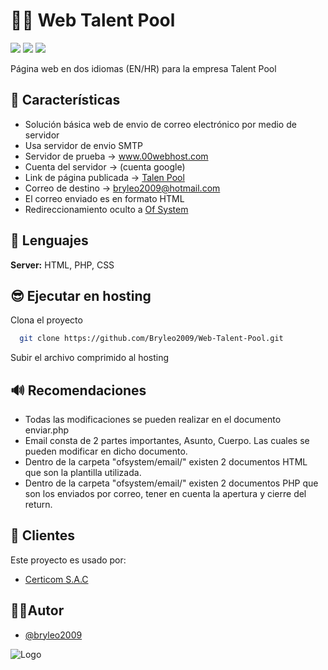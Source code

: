 # 👨‍💻 Web Talent Pool
![](https://img.shields.io/github/directory-file-count/Bryleo2009/Web-Talent-Pool?style=flat-square)
![](https://img.shields.io/github/repo-size/Bryleo2009/Web-Talent-Pool?style=flat-square)
![](https://img.shields.io/github/last-commit/Bryleo2009/Web-Talent-Pool?style=flat-square)

Página web en dos idiomas (EN/HR) para la empresa Talent Pool


## 🧭 Características

-   Solución básica web de envio de correo electrónico por medio de servidor
-   Usa servidor de envio SMTP
-   Servidor de prueba -> www.00webhost.com
-   Cuenta del servidor -> (cuenta google)
-   Link de página publicada -> [Talen Pool](https://web-deprueba.000webhostapp.com/Talent%20Pool/index.html)
-   Correo de destino -> bryleo2009@hotmail.com
-   El correo enviado es en formato HTML
-   Redireccionamiento oculto a [Of System](https://bryleo2009.github.io/Creditaje-OfSystem/)

## 🤖 Lenguajes

**Server:** HTML, PHP, CSS


## 😎 Ejecutar en hosting

Clona el proyecto

```bash
  git clone https://github.com/Bryleo2009/Web-Talent-Pool.git
```

Subir el archivo comprimido al hosting


## 🔊 Recomendaciones

-   Todas las modificaciones se pueden realizar en el documento enviar.php
-   Email consta de 2 partes importantes, Asunto, Cuerpo. Las cuales se pueden modificar en dicho documento.
-   Dentro de la carpeta "ofsystem/email/" existen 2 documentos HTML que son la plantilla utilizada.
-   Dentro de la carpeta "ofsystem/email/" existen 2 documentos PHP que son los enviados por correo, tener en cuenta la apertura y cierre del return.

## 🏢 Clientes

Este proyecto es usado por:

- [Certicom S.A.C](http://certicom.com.pe)

## 🙋‍♂️Autor

- [@bryleo2009](https://github.com/Bryleo2009)


![Logo](http://drive.google.com/uc?export=view&id=1305gcsvJ4gTsi8dzZi0pputDCDmfhIkM)
